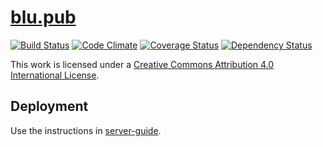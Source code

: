 # [blu.pub](http://blu.pub/)

[![Build Status](https://travis-ci.org/bakemecookies/blu.pub.svg?branch=master)](https://travis-ci.org/bakemecookies/blu.pub)
[![Code Climate](https://codeclimate.com/github/bakemecookies/blu.pub/badges/gpa.svg)](https://codeclimate.com/github/bakemecookies/blu.pub)
[![Coverage Status](https://coveralls.io/repos/bakemecookies/blu.pub/badge.svg?branch=master&service=github)](https://coveralls.io/github/bakemecookies/blu.pub?branch=master)
[![Dependency Status](https://gemnasium.com/bakemecookies/blu.pub.svg)](https://gemnasium.com/bakemecookies/blu.pub)

This work is licensed under a [Creative Commons Attribution 4.0 International License](http://creativecommons.org/licenses/by/4.0/).

## Deployment

Use the instructions in [server-guide](https://github.com/bakemecookies/server-guide).
